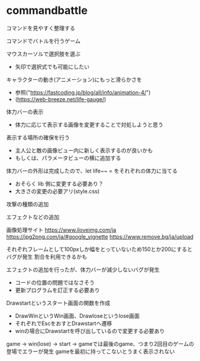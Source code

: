 # commandbattle

コマンドを見やすく整理する

コマンドでバトルを行うゲーム

マウスカーソルで選択肢を選ぶ
 - 矢印で選択式でも可能にしたい

キャラクターの動き(アニメーション)にもっと滑らかさを
 - 参照("https://fastcoding.jp/blog/all/info/animation-4/")
 - (https://web-breeze.net/life-gauge/)

体力バーの表示
 - 体力に応じて表示する画像を変更することで対処しようと思う

 表示する場所の確保を行う
 - 主人公と敵の画像ビュー内に新しく表示するのが良いかも
 - もしくは、パラメータビューの横に追加する

 体力バーの外形は完成したので、let life~~ = をそれぞれの体力に当てる
 - おそらく lib 側に変更する必要あり？
 - 大きさの変更の必要アリ(style.css)
 

攻撃の種類の追加

エフェクトなどの追加

画像処理サイト
https://www.iloveimg.com/ja
https://jpg2png.com/ja/#google_vignette
https://www.remove.bg/ja/upload

それぞれフレームとして100pxしか幅をとっていないため150とか200にするとバグが発生
割合を利用できるかも

エフェクトの追加を行ったが、体力バーが減少しないバグが発生
 - コードの位置の問題ではなさそう
 - 更新プログラムを訂正する必要あり

 Drawstartというスタート画面の関数を作成
  - DrawWinというWin画面、Drawloseというlose画面
  - それぞれでEscをおすとDrawstartへ遷移
  - winの場合にDrawstartを呼び出しているので変更する必要あり

game -> win(lose) -> start -> gameでは最後のgame、つまり2回目のゲームの登場でエラーが発生
gameを最初に持ってこないとうまく表示されない